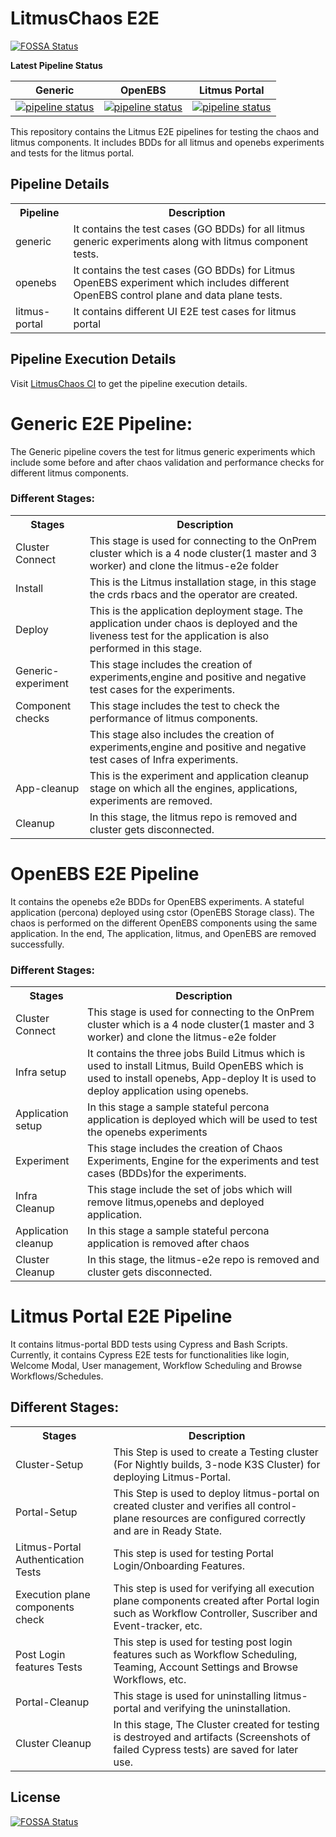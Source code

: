 # LitmusChaos E2E

[![FOSSA Status](https://app.fossa.io/api/projects/git%2Bgithub.com%2Flitmuschaos%2Flitmus-e2e.svg?type=shield)](https://app.fossa.io/projects/git%2Bgithub.com%2Flitmuschaos%2Flitmus-e2e?ref=badge_shield)

**Latest Pipeline Status**

| Generic                                                                                                                                                                | OpenEBS                                                                                                                                                                | Litmus Portal                                                                                                                                                                      |
| ---------------------------------------------------------------------------------------------------------------------------------------------------------------------- | ---------------------------------------------------------------------------------------------------------------------------------------------------------------------- | ---------------------------------------------------------------------------------------------------------------------------------------------------------------------------------- |
| [![pipeline status](https://gitlab.mayadata.io/litmuschaos/litmus-e2e/badges/generic/pipeline.svg)](https://gitlab.mayadata.io/litmuschaos/litmus-e2e/commits/generic) | [![pipeline status](https://gitlab.mayadata.io/litmuschaos/litmus-e2e/badges/openebs/pipeline.svg)](https://gitlab.mayadata.io/litmuschaos/litmus-e2e/commits/openebs) | [![pipeline status](https://gitlab.mayadata.io/litmuschaos/litmus-e2e/badges/litmus-portal/pipeline.svg)](https://gitlab.mayadata.io/litmuschaos/litmus-e2e/commits/litmus-portal) |

This repository contains the Litmus E2E pipelines for testing the chaos and litmus components. It includes BDDs for all litmus and openebs experiments and tests for the litmus portal.

## Pipeline Details

<table>
  <tr>
    <th>Pipeline</th>
    <th>Description</th>
  </tr>
  <tr>
    <td>generic</td>
    <td>It contains the test cases (GO BDDs) for all litmus generic experiments along with litmus component tests.</td>
  </tr>
  <tr>
    <td>openebs</td>
    <td>It contains the test cases (GO BDDs) for Litmus OpenEBS experiment which includes different OpenEBS control plane and data plane tests. 
  </tr>
  <tr>
    <td>litmus-portal</td>
    <td>It contains different UI E2E test cases for litmus portal</td>
  </tr>
</table>

## Pipeline Execution Details

Visit [LitmusChaos CI](https://litmuschaos.github.io/litmus-e2e) to get the pipeline execution details.

# Generic E2E Pipeline:

The Generic pipeline covers the test for litmus generic experiments which include some before and after chaos validation and performance checks for different litmus components.

### Different Stages:

<table style="width:100%">
  <tr>
    <th>Stages</th>
    <th>Description</th>
  </tr>
  <tr>
    <td>Cluster Connect</td>
    <td>This stage is used for connecting to the OnPrem cluster which is a 4 node cluster(1 master and 3 worker) and clone the litmus-e2e folder</td>
  </tr>
  <tr>
    <td>Install</td>
    <td>This is the Litmus installation stage, in this stage the crds rbacs and the operator are created.</td>
  </tr>
    <tr>
    <td>Deploy</td>
    <td>This is the application deployment stage. The application under chaos is deployed and the liveness test for the application is also performed in this stage.</td>
  </tr>
    <tr>
    <td>Generic-experiment</td>
    <td>This stage includes the creation of experiments,engine and positive and negative test cases for the experiments.</td>
  </tr>
    <tr>
    <td>Component checks</td>
    <td>This stage includes the test to check the performance of litmus components.</td>
  </tr>
  </tr>
    <tr>
    <td></td>
    <td>This stage also includes the creation of experiments,engine and positive and negative test cases of Infra experiments.</td>
  </tr>  
  <tr>
    <td>App-cleanup</td>
    <td>This is the experiment and application cleanup stage on which all the engines, applications, experiments are removed.</td>
  </tr>
    <tr>
    <td>Cleanup</td>
    <td>In this stage, the litmus repo is removed and cluster gets disconnected.</td>
  </tr>
</table>

# OpenEBS E2E Pipeline

It contains the openebs e2e BDDs for OpenEBS experiments. A stateful application (percona) deployed using cstor (OpenEBS Storage class). The chaos is performed on the different OpenEBS components using the same application. In the end, The application, litmus, and OpenEBS are removed successfully.

### Different Stages:

<table style="width:100%">
  <tr>
    <th>Stages</th>
    <th>Description</th>
  </tr>
  <tr>
    <td>Cluster Connect</td>
    <td>This stage is used for connecting to the OnPrem cluster which is a 4 node cluster(1 master and 3 worker) and clone the litmus-e2e folder</td>
  </tr>
  <tr>
    <td>Infra setup</td>
    <td>It contains the three jobs Build Litmus which is used to install Litmus, Build OpenEBS which is used to install openebs, App-deploy It is used to deploy application using openebs.</td>
  </tr>
  <tr>
    <td>Application setup</td>
    <td>In this stage a sample stateful percona application is deployed which will be used to test the openebs experiments</td>
  </tr>
   <tr>
    <td>Experiment</td>
    <td>This stage includes the creation of Chaos Experiments, Engine for the experiments and test cases (BDDs)for the experiments.</td>
  </tr>
    <tr>
    <td>Infra Cleanup</td>
    <td>This stage include the set of jobs which will remove litmus,openebs and deployed application.</td>
  </tr>
  <tr>
    <td>Application cleanup</td>
    <td>In this stage a sample stateful percona application is removed after chaos</td>
  </tr>  
   <tr>
    <td>Cluster Cleanup</td>
    <td>In this stage, the litmus-e2e repo is removed and cluster gets disconnected.</td>
  </tr>
</table>

# **Litmus Portal E2E Pipeline**

It contains litmus-portal BDD tests using Cypress and Bash Scripts. Currently, it contains Cypress E2E tests for functionalities like login, Welcome Modal, User management, Workflow Scheduling and Browse Workflows/Schedules.

## **Different Stages:**

<table style="width:100%">
  <tr>
    <th>Stages</th>
    <th>Description</th>
  </tr>
  <tr>
    <td>Cluster-Setup</td>
    <td>This Step is used to create a Testing cluster (For Nightly builds, 3-node K3S Cluster) for deploying Litmus-Portal.</td>
  </tr>
  <tr>
    <td>Portal-Setup</td>
    <td>This Step is used to deploy litmus-portal on created cluster and verifies all control-plane resources are configured correctly and are in Ready State.</td>
  </tr>
  <tr>
    <td>Litmus-Portal Authentication Tests</td>
    <td>This step is used for testing Portal Login/Onboarding Features.</td>
  </tr>
  <tr>
    <td>Execution plane components check</td>
    <td>This step is used for verifying all execution plane components created after Portal login such as Workflow Controller, Suscriber and Event-tracker, etc.</td>
  </tr>
  <tr>
    <td>Post Login features Tests</td>
    <td>This step is used for testing post login features such as Workflow Scheduling, Teaming, Account Settings and Browse Workflows, etc.</td>
  </tr>
  <tr>
    <td>Portal-Cleanup</td>
    <td>This stage is used for uninstalling litmus-portal and verifying the uninstallation.</td>
  </tr>
  <tr>
    <td>Cluster Cleanup</td>
    <td>In this stage, The Cluster created for testing is destroyed and artifacts (Screenshots of failed Cypress tests) are saved for later use.</td>
  </tr>
</table>

## License

[![FOSSA Status](https://app.fossa.io/api/projects/git%2Bgithub.com%2Flitmuschaos%2Flitmus-e2e.svg?type=large)](https://app.fossa.io/projects/git%2Bgithub.com%2Flitmuschaos%2Flitmus-e2e?ref=badge_large)
